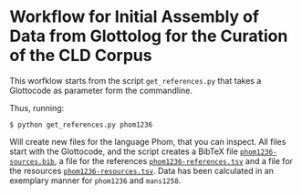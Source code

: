 # Workflow for Initial Assembly of Data from Glottolog for the Curation of the CLD Corpus

This worfklow starts from the script `get_references.py` that takes a Glottocode as parameter form the commandline.

Thus, running:

```shell
$ python get_references.py phom1236
```

Will create new files for the language Phom, that you can inspect. All files start with the Glottocode, and the script creates a BibTeX file [`phom1236-sources.bib`](phom1236-sources.bib), a file for the references [`phom1236-references.tsv`](phom1236-references.tsv) and a file for the resources [`phom1236-resources.tsv`](phom1236-resources.tsv). 
Data has been calculated in an exemplary manner for `phom1236` and `mans1258`. 
